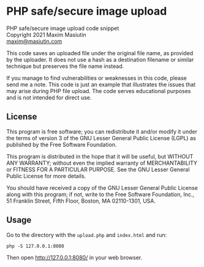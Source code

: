 # PHP safe/secure image upload 

PHP safe/secure image upload code snippet  
Copyright 2021 Maxim Masiutin  
maxim@masiutin.com  

This code saves an uploaded file under the original file name,
as provided by the uploader. It does not use a hash as a
destination filename or similar technique but preserves the
file name instead.

If you manage to find vulnerabilities or weaknesses in this code,
please send me a note. This code is just an example that
illustrates the issues that may arise during PHP file upload.
The code serves educational purposes and is not intended for
direct use.

## License

This program is free software; you can redistribute it and/or
modify it under the terms of version 3 of the GNU Lesser General
Public License (LGPL) as published by the Free Software Foundation.

This program is distributed in the hope that it will be useful,
but WITHOUT ANY WARRANTY; without even the implied warranty of
MERCHANTABILITY or FITNESS FOR A PARTICULAR PURPOSE.  See the GNU
Lesser General Public License for more details.

You should have received a copy of the GNU Lesser General Public License
along with this program; if not, write to the Free Software Foundation,
Inc., 51 Franklin Street, Fifth Floor, Boston, MA  02110-1301, USA.

## Usage

Go to the directory with the `upload.php` and `index.html` and run:

```
php -S 127.0.0.1:8080
```

Then open http://127.0.0.1:8080/ in your web browser.

